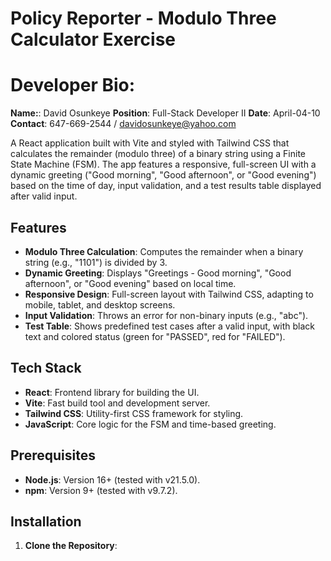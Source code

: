 # Policy Reporter - Modulo Three Calculator Exercise

# Developer Bio:
**Name:**: David Osunkeye 
**Position**: Full-Stack Developer II
**Date**: April-04-10
**Contact**: 647-669-2544 / davidosunkeye@yahoo.com

A React application built with Vite and styled with Tailwind CSS that calculates the remainder (modulo three) of a binary string using a Finite State Machine (FSM). The app features a responsive, full-screen UI with a dynamic greeting ("Good morning", "Good afternoon", or "Good evening") based on the time of day, input validation, and a test results table displayed after valid input.

## Features
- **Modulo Three Calculation**: Computes the remainder when a binary string (e.g., "1101") is divided by 3.
- **Dynamic Greeting**: Displays "Greetings - Good morning", "Good afternoon", or "Good evening" based on local time.
- **Responsive Design**: Full-screen layout with Tailwind CSS, adapting to mobile, tablet, and desktop screens.
- **Input Validation**: Throws an error for non-binary inputs (e.g., "abc").
- **Test Table**: Shows predefined test cases after a valid input, with black text and colored status (green for "PASSED", red for "FAILED").

## Tech Stack
- **React**: Frontend library for building the UI.
- **Vite**: Fast build tool and development server.
- **Tailwind CSS**: Utility-first CSS framework for styling.
- **JavaScript**: Core logic for the FSM and time-based greeting.

## Prerequisites
- **Node.js**: Version 16+ (tested with v21.5.0).
- **npm**: Version 9+ (tested with v9.7.2).

## Installation
1. **Clone the Repository**:
   ```bash
 